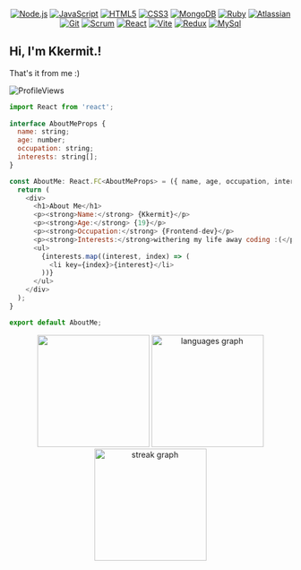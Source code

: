 <div align="center">



[![Node.js](https://img.shields.io/badge/-Node.js-informational?style=flat&logo=nodedotjs&logoColor=white&color=339933)](https://nodejs.org/)
[![JavaScript](https://img.shields.io/badge/-JavaScript-informational?style=flat&logo=javascript&logoColor=white&color=F7DF1E)](https://developer.mozilla.org/en-US/docs/Web/JavaScript)
[![HTML5](https://img.shields.io/badge/-HTML5-informational?style=flat&logo=html5&logoColor=white&color=E34F26)](https://developer.mozilla.org/en-US/docs/Glossary/HTML5)
[![CSS3](https://img.shields.io/badge/-CSS3-informational?style=flat&logo=css3&logoColor=white&color=1572B6)](https://developer.mozilla.org/en-US/docs/Web/CSS)
[![MongoDB](https://img.shields.io/badge/-MongoDB-informational?style=flat&logo=mongodb&logoColor=white&color=green)](https://www.mongodb.com/docs/)
[![Ruby](https://img.shields.io/badge/-Ruby-informational?style=flat&logo=ruby&logoColor=white&color=red)](https://developer.mozilla.org/en-US/docs/Glossary/Ruby)
[![Atlassian](https://img.shields.io/badge/-Atlassian-informational?style=flat&logo=atlassian&logoColor=white&color=0052CC)](https://confluence.atlassian.com/alldoc/atlassian-documentation-32243719.html)
[![Git](https://img.shields.io/badge/-Git-informational?style=flat&logo=git&logoColor=white&color=F05032)](https://developer.mozilla.org/en-US/docs/Learn/Tools_and_testing/GitHub)
[![Scrum](https://img.shields.io/badge/-ScrumAlliance-informational?style=flat&logo=scrumalliance&logoColor=white&color=009FDA)](https://learn.microsoft.com/en-us/devops/plan/what-is-scrum)
[![React](https://img.shields.io/badge/-React-informational?style=flat&logo=react&logoColor=white&color=61DAFB)](https://developer.mozilla.org/en-US/docs/Learn/Tools_and_testing/Client-side_JavaScript_frameworks/React_getting_started)
[![Vite](https://img.shields.io/badge/-Vite-informational?style=flat&logo=vite&logoColor=white&color=646CFF)](https://vitejs.dev/)
[![Redux](https://img.shields.io/badge/-Redux-informational?style=flat&logo=redux&logoColor=white&color=%23764ABC)](https://redux.js.org/)
[![MySql](https://img.shields.io/badge/-MySql-informational?style=flat&logo=mysql&logoColor=white&color=4479A1)](https://developer.mozilla.org/en-US/docs/Glossary/SQL)



</div>

## Hi, I'm Kkermit.!

That's it from me :)

<p align="left"> 
    <img
        src="https://komarev.com/ghpvc/?username=kkkermit&label=Profile%20views&color=0e75b6&style=flat"
        alt="ProfileViews" /> 
    </p>

```js
import React from 'react';
  
interface AboutMeProps {
  name: string;
  age: number;
  occupation: string;
  interests: string[];
}

const AboutMe: React.FC<AboutMeProps> = ({ name, age, occupation, interests }) => {
  return (
    <div>
      <h1>About Me</h1>
      <p><strong>Name:</strong> {Kkermit}</p>
      <p><strong>Age:</strong> {19}</p>
      <p><strong>Occupation:</strong> {Frontend-dev}</p>
      <p><strong>Interests:</strong>withering my life away coding :(</p>
      <ul>
        {interests.map((interest, index) => (
          <li key={index}>{interest}</li>
        ))}
      </ul>
    </div>
  );
}

export default AboutMe;
```


<div align="center">
  
<img src="https://github-readme-stats.vercel.app/api?username=Kkkermit&show_icons=true&theme=dracula" height="200" />
<img src="https://github-readme-stats.vercel.app/api/top-langs?username=kkkermit&locale=en&hide_title=false&layout=compact&langs_count=6&icons=true&theme=dracula&hide_border=false&order=2" height="200" alt="languages graph"  />
<img src="https://streak-stats.demolab.com?user=kkkermit&locale=en&mode=daily&theme=dracula&hide_border=false&border_radius=5&order=3" height="200" alt="streak graph"  />
  
</div>
